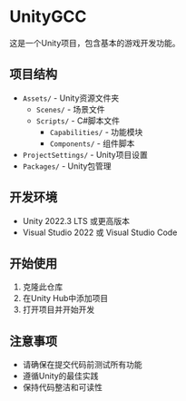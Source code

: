 # UnityGCC

这是一个Unity项目，包含基本的游戏开发功能。

## 项目结构

- `Assets/` - Unity资源文件夹
  - `Scenes/` - 场景文件
  - `Scripts/` - C#脚本文件
    - `Capabilities/` - 功能模块
    - `Components/` - 组件脚本
- `ProjectSettings/` - Unity项目设置
- `Packages/` - Unity包管理

## 开发环境

- Unity 2022.3 LTS 或更高版本
- Visual Studio 2022 或 Visual Studio Code

## 开始使用

1. 克隆此仓库
2. 在Unity Hub中添加项目
3. 打开项目并开始开发

## 注意事项

- 请确保在提交代码前测试所有功能
- 遵循Unity的最佳实践
- 保持代码整洁和可读性 